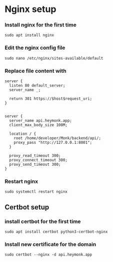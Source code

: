 # Nginx setup

### Install nginx for the first time
```commandline
sudo apt install nginx
```

### Edit the nginx config file
```commandline
sudo nano /etc/nginx/sites-available/default
```

### Replace file content with 
```
server {
  listen 80 default_server;
  server_name _;

  return 301 https://$host$request_uri;
}


server {
  server_name api.heymonk.app;
  client_max_body_size 100M;

  location / {
    root /home/developer/Monk/backend/api/;
    proxy_pass "http://127.0.0.1:8001";
  }

  proxy_read_timeout 300;
  proxy_connect_timeout 300;
  proxy_send_timeout 300;
}
```

### Restart nginx
```commandline
sudo systemctl restart nginx
```

## Certbot setup

### install certbot for the first time
```commandline
sudo apt install certbot python3-certbot-nginx
```

### Install new certificate for the domain
```commandline
sudo certbot --nginx -d api.heymonk.app
```

